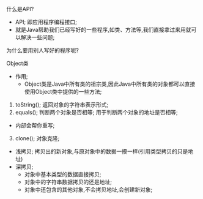 什么是API?
- API; 即应用程序编程接口;
- 就是Java帮助我们已经写好的一些程序,如类、方法等,我们直接拿过来用就可以解决一些问题;

为什么要用别人写好的程序呢?

Object类
- 作用;
    - Object类是Java中所有类的祖宗类,因此Java中所有类的对象都可以直接使用Object类中提供的一些方法;
1. toString(); 返回对象的字符串表示形式;
2. equals(); 判断两个对象是否相等;  用于判断两个对象的地址是否相等; 
  - 内部会帮你重写;
3. clone(); 对象克隆;
  - 浅拷贝; 拷贝出的新对象,与原对象中的数据一摸一样(引用类型拷贝的只是地址)
  - 深拷贝;
    - 对象中基本类型的数据直接拷贝;
    - 对象中的字符串数据拷贝的还是地址;
    - 对象中还包含的其他对象,不会拷贝地址,会创建新对象;


